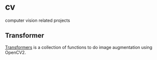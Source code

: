 # cv
computer vision related projects

## Transformer
[Transformers](./transformers) is a collection of functions to do image augmentation using OpenCV2.


